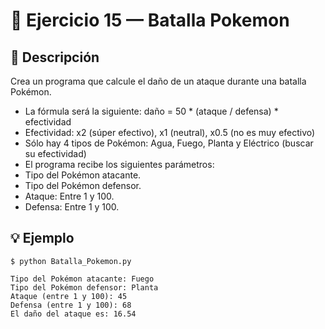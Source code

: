 # 🧮 Ejercicio 15 — Batalla Pokemon

## 📌 Descripción



 Crea un programa que calcule el daño de un ataque durante
 una batalla Pokémon.
 - La fórmula será la siguiente: daño = 50 * (ataque / defensa) * efectividad
 - Efectividad: x2 (súper efectivo), x1 (neutral), x0.5 (no es muy efectivo)
 - Sólo hay 4 tipos de Pokémon: Agua, Fuego, Planta y Eléctrico 
   (buscar su efectividad)
 - El programa recibe los siguientes parámetros:
  - Tipo del Pokémon atacante.
  - Tipo del Pokémon defensor.
  - Ataque: Entre 1 y 100.
  - Defensa: Entre 1 y 100.



## 💡 Ejemplo

    
    $ python Batalla_Pokemon.py

    Tipo del Pokémon atacante: Fuego
    Tipo del Pokémon defensor: Planta
    Ataque (entre 1 y 100): 45
    Defensa (entre 1 y 100): 68
    El daño del ataque es: 16.54

   